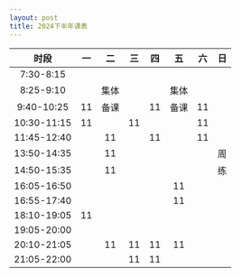 ```yaml
---
layout: post
title: 2024下半年课表
---
```


|    时段     |  一  |  二  |  三  |  四  |  五  |  六  |  日  |
| :---------: | :--: | :--: | :--: | :--: | :--: | :--: | :--: |
|  7:30-8:15  |      |      |      |      |      |      |      |
|  8:25-9:10  |      | 集体 |      |      | 集体 |      |      |
| 9:40-10:25  |  11  | 备课 |      |  11  | 备课 |  11  |      |
| 10:30-11:15 |  11  |      |  11  |      |      |  11  |      |
| 11:45-12:40 |      |  11  |      |  11  |      |  11  |      |
| 13:50-14:35 |      |  11  |      |      |      |      |  周  |
| 14:50-15:35 |      |  11  |      |      |      |      |  练  |
| 16:05-16:50 |      |      |      |      |  11  |      |      |
| 16:55-17:40 |      |      |      |      |  11  |      |      |
| 18:10-19:05 |  11  |      |      |      |      |      |      |
| 19:05-20:00 |      |      |      |      |      |      |      |
| 20:10-21:05 |      |  11  |  11  |  11  |  11  |      |      |
| 21:05-22:00 |      |      |  11  |  11  |      |      |      |

